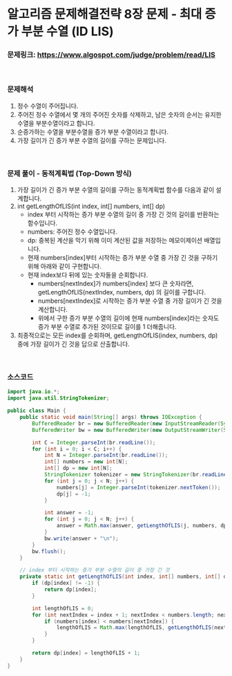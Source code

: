 # 알고리즘 문제해결전략 8장 문제 - 최대 증가 부분 수열 (ID LIS)

### 문제링크: https://www.algospot.com/judge/problem/read/LIS

<br>

### 문제해석

1. 정수 수열이 주어집니다.
1. 주어진 정수 수열에서 몇 개의 주어진 숫자를 삭제하고, 남은 숫자의 순서는 유지한 수열을 부분수열이라고 합니다.
1. 순증가하는 수열을 부분수열을 증가 부분 수열이라고 합니다.
1. 가장 길이가 긴 증가 부분 수열의 길이를 구하는 문제입니다.

<br>

### 문제 풀이 - 동적계획법 (Top-Down 방식)

1. 가장 길이가 긴 증가 부분 수열의 길이를 구하는 동적계획법 함수를 다음과 같이 설계합니다.
1. int getLengthOfLIS(int index, int[] numbers, int[] dp)
   - index 부터 시작하는 증가 부분 수열의 길이 중 가장 긴 것의 길이를 반환하는 함수입니다.
   - numbers: 주어진 정수 수열입니다.
   - dp: 중복된 계산을 막기 위해 이미 계산된 값을 저장하는 메모이제이션 배열입니다.
   - 현재 numbers[index]부터 시작하는 증가 부분 수열 중 가장 긴 것을 구하기 위해 아래와 같이 구현합니다.
   - 현재 index보다 뒤에 있는 숫자들을 순회합니다.
     - numbers[nextIndex]가 numbers[index] 보다 큰 숫자라면, getLengthOfLIS(nextIndex, numbers, dp) 의 길이를 구합니다.
     - numbers[nextIndex]로 시작하는 증가 부분 수열 중 가장 길이가 긴 것을 계산합니다.
     - 위에서 구한 증가 부분 수열의 길이에 현재 numbers[index]라는 숫자도 증가 부분 수열로 추가된 것이므로 길이를 1 더해줍니다.
1. 최종적으로는 모든 index를 순회하며, getLengthOfLIS(index, numbers, dp) 중에 가장 길이가 긴 것을 답으로 산출합니다.

<br>

### 소스코드

```java
import java.io.*;
import java.util.StringTokenizer;

public class Main {
    public static void main(String[] args) throws IOException {
        BufferedReader br = new BufferedReader(new InputStreamReader(System.in));
        BufferedWriter bw = new BufferedWriter(new OutputStreamWriter(System.out));

        int C = Integer.parseInt(br.readLine());
        for (int i = 0; i < C; i++) {
            int N = Integer.parseInt(br.readLine());
            int[] numbers = new int[N];
            int[] dp = new int[N];
            StringTokenizer tokenizer = new StringTokenizer(br.readLine());
            for (int j = 0; j < N; j++) {
                numbers[j] = Integer.parseInt(tokenizer.nextToken());
                dp[j] = -1;
            }

            int answer = -1;
            for (int j = 0; j < N; j++) {
                answer = Math.max(answer, getLengthOfLIS(j, numbers, dp));
            }
            bw.write(answer + "\n");
        }
        bw.flush();
    }

    // index 부터 시작하는 증가 부분 수열의 길이 중 가장 긴 것
    private static int getLengthOfLIS(int index, int[] numbers, int[] dp) {
        if (dp[index] != -1) {
            return dp[index];
        }

        int lengthOfLIS = 0;
        for (int nextIndex = index + 1; nextIndex < numbers.length; nextIndex++) {
            if (numbers[index] < numbers[nextIndex]) {
                lengthOfLIS = Math.max(lengthOfLIS, getLengthOfLIS(nextIndex, numbers, dp));
            }
        }

        return dp[index] = lengthOfLIS + 1;
    }
}
```
